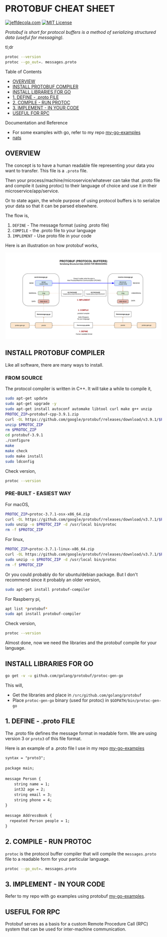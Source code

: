 # PROTOBUF CHEAT SHEET

[![jeffdecola.com](https://img.shields.io/badge/website-jeffdecola.com-blue)](https://jeffdecola.com)
[![MIT License](https://img.shields.io/:license-mit-blue.svg)](https://jeffdecola.mit-license.org)

_Protobuf is short for protocol buffers is a method of
serializing structured data (useful for messaging)._

tl;dr

```bash
protoc --version
protoc --go_out=. messages.proto
```

Table of Contents

* [OVERVIEW](https://github.com/JeffDeCola/my-cheat-sheets/tree/master/software/development/software-architectures/messaging/protobuf-cheat-sheet#overview)
* [INSTALL PROTOBUF COMPILER](https://github.com/JeffDeCola/my-cheat-sheets/tree/master/software/development/software-architectures/messaging/protobuf-cheat-sheet#install-protobuf-compiler)
* [INSTALL LIBRARIES FOR GO](https://github.com/JeffDeCola/my-cheat-sheets/tree/master/software/development/software-architectures/messaging/protobuf-cheat-sheet#install-libraries-for-go)
* [1. DEFINE - .proto FILE](https://github.com/JeffDeCola/my-cheat-sheets/tree/master/software/development/software-architectures/messaging/protobuf-cheat-sheet#1-define---proto-file)
* [2. COMPILE - RUN PROTOC](https://github.com/JeffDeCola/my-cheat-sheets/tree/master/software/development/software-architectures/messaging/protobuf-cheat-sheet#2-compile---run-protoc)
* [3. IMPLEMENT - IN YOUR CODE](https://github.com/JeffDeCola/my-cheat-sheets/tree/master/software/development/software-architectures/messaging/protobuf-cheat-sheet#3-implement---in-your-code)
* [USEFUL FOR RPC](https://github.com/JeffDeCola/my-cheat-sheets/tree/master/software/development/software-architectures/messaging/protobuf-cheat-sheet#useful-for-rpc)

Documentation and Reference

* For some examples with go, refer to my repo
  [my-go-examples](https://github.com/JeffDeCola/my-go-examples?tab=readme-ov-file#inter-process-communication-ipc)
* [nats](https://github.com/JeffDeCola/my-cheat-sheets/tree/master/software/development/software-architectures/messaging/NATS-cheat-sheet)

## OVERVIEW

The concept is to have a human readable file representing your data you
want to transfer.  This file is a `.proto` file.

Then your process/machine/microservice/whatever can take that .proto
file and compile it (using protoc) to their language of
choice and use it in their microservice/app/service.

Or to state again, the whole purpose of using
protocol buffers is to serialize
your data so that it can be parsed elsewhere.

The flow is,

1. `DEFINE` - The message format (using .proto file)
1. `COMPILE` - the .proto file to your language
1. `IMPLEMENT` - Use proto file in your code

Here is an illustration on how protobuf works,

![IMAGE - protobuf - IMAGE](../../../../../docs/pics/software/development/protobuf.svg)

## INSTALL PROTOBUF COMPILER

Like all software, there are many ways to install.

### FROM SOURCE

The protocol compiler is written in C++.  It will take a while to compile it,

```bash
sudo apt-get update
sudo apt-get upgrade -y
sudo apt-get install autoconf automake libtool curl make g++ unzip
PROTOC_ZIP=protobuf-cpp-3.9.1.zip
curl -OL https://github.com/google/protobuf/releases/download/v3.9.1/$PROTOC_ZIP
unzip $PROTOC_ZIP
rm $PROTOC_ZIP
cd protobuf-3.9.1
./configure
make
make check
sudo make install
sudo ldconfig
```

Check version,

```bash
protoc --version
```

### PRE-BUILT - EASIEST WAY

For macOS,

```bash
PROTOC_ZIP=protoc-3.7.1-osx-x86_64.zip
curl -OL https://github.com/google/protobuf/releases/download/v3.7.1/$PROTOC_ZIP
sudo unzip -o $PROTOC_ZIP -d /usr/local bin/protoc
rm -f $PROTOC_ZIP
```

For linux,

```bash
PROTOC_ZIP=protoc-3.7.1-linux-x86_64.zip
curl -OL https://github.com/google/protobuf/releases/download/v3.7.1/$PROTOC_ZIP
sudo unzip -o $PROTOC_ZIP -d /usr/local bin/protoc
rm -f $PROTOC_ZIP
```

Or you could probably do for ubuntu/debian package. But I don't
recommend since it probably an older version,

```bash
sudo apt-get install protobuf-compiler
```

For Raspberry pi,

```bash
apt list *protobuf*
sudo apt install protobuf-compiler
```

Check version,

```bash
protoc --version
```

Almost done, now we need the libraries and the protobuf compile
for your language.

## INSTALL LIBRARIES FOR GO

```bash
go get -v -u github.com/golang/protobuf/protoc-gen-go
```

This will,

* Get the libraries and place in `/src/github.com/golang/protobuf`
* Place `protoc-gen-go` binary (used for protoc) in `$GOPATH/bin/protoc-gen-go`

## 1. DEFINE - .proto FILE

The .proto file defines the message format
in readable form.  We are using version 3 or
`proto3` of this file format.

Here is an example of a .proto file I use in my repo
[my-go-examples](https://github.com/JeffDeCola/my-go-examples/tree/master/messaging/protobuf)

```txt
syntax = "proto3";

package main;

message Person {
    string name = 1;
    int32 age = 2;
    string email = 3;
    string phone = 4;
}

message AddressBook {
  repeated Person people = 1;
}
```

## 2. COMPILE - RUN PROTOC

`protoc` is the protocol buffer compiler that will
compile the `messages.proto` file to a readable form
for your particular language.

```bash
protoc --go_out=. messages.proto
```

## 3. IMPLEMENT - IN YOUR CODE

Refer to my repo with go examples using protobuf
[my-go-examples](https://github.com/JeffDeCola/my-go-examples#messaging).

## USEFUL FOR RPC

Protobuf serves as a basis for a custom Remote Procedure
Call (RPC) system that can be used for inter-machine communication.
